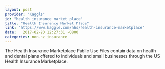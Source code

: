 ```yaml
---
layout: post
provider: "Kaggle"
id: "health_insurance_market_place"
title: "Health Insurance Market Place"
link: "https://www.kaggle.com/hhs/health-insurance-marketplace"
date:   2017-02-20 12:27:31 -0800
categories: non-nz insurance
---
```


The Health Insurance Marketplace Public Use Files contain data on health and dental plans offered to individuals and small businesses through the US Health Insurance Marketplace.